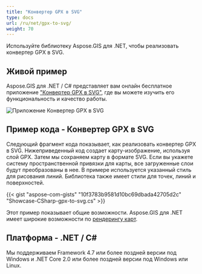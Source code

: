 ```yaml
---
title: "Конвертер GPX в SVG"
type: docs
url: /ru/net/gpx-to-svg/
weight: 70
---
```


Используйте библиотеку Aspose.GIS для .NET, чтобы реализовать конвертер GPX в SVG.

## **Живой пример**

Aspose.GIS для .NET / C# представляет вам онлайн бесплатное приложение ["Конвертер GPX в SVG"](https://products.aspose.app/gis/viewer/gpx-to-svg), где вы можете изучить его функциональность и качество работы.

![Приложение Конвертер GPX в SVG](viewer.png)

## **Пример кода - Конвертер GPX в SVG**

Следующий фрагмент кода показывает, как реализовать конвертер GPX в SVG. Нижеприведенный код создает карту-изображение, используя слой GPX. Затем мы сохраняем карту в формате SVG. Если вы укажете систему пространственной привязки для карты, все загруженные слои будут преобразованы в нее.
В примере используется указанный стиль для рисования линий. Библиотека также имеет стили для точек, линий и поверхностей.

{{< gist "aspose-com-gists" "10f3783b9581d10bc69dbada42705d2c" "Showcase-CSharp-gpx-to-svg.cs" >}}

Этот пример показывает общие возможности. Aspose.GIS для .NET имеет широкие возможности по [рендерингу карт](https://docs.aspose.com/gis/net/map-rendering/).

## **Платформа - .NET / C#**

Мы поддерживаем Framework 4.7 или более поздней версии под Windows и .NET Core 2.0 или более поздней версии под Windows или Linux.
